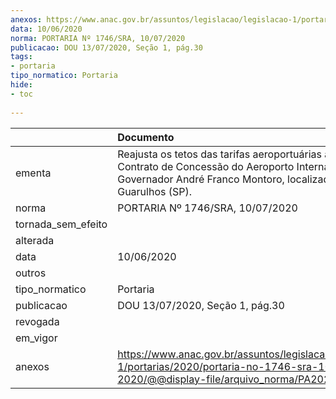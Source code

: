 ```yaml
---
anexos: https://www.anac.gov.br/assuntos/legislacao/legislacao-1/portarias/2020/portaria-no-1746-sra-10-07-2020/@@display-file/arquivo_norma/PA2020-1746.pdf
data: 10/06/2020
norma: PORTARIA Nº 1746/SRA, 10/07/2020
publicacao: DOU 13/07/2020, Seção 1, pág.30
tags:
- portaria
tipo_normatico: Portaria
hide: 
- toc 
 
---
```


|                    | Documento                                                                                                                                                                  |
|:-------------------|:---------------------------------------------------------------------------------------------------------------------------------------------------------------------------|
| ementa             | Reajusta os tetos das tarifas aeroportuárias aplicáveis ao Contrato de Concessão do Aeroporto Internacional Governador André Franco Montoro, localizado em Guarulhos (SP). |
| norma              | PORTARIA Nº 1746/SRA, 10/07/2020                                                                                                                                           |
| tornada_sem_efeito |                                                                                                                                                                            |
| alterada           |                                                                                                                                                                            |
| data               | 10/06/2020                                                                                                                                                                 |
| outros             |                                                                                                                                                                            |
| tipo_normatico     | Portaria                                                                                                                                                                   |
| publicacao         | DOU 13/07/2020, Seção 1, pág.30                                                                                                                                            |
| revogada           |                                                                                                                                                                            |
| em_vigor           |                                                                                                                                                                            |
| anexos             | https://www.anac.gov.br/assuntos/legislacao/legislacao-1/portarias/2020/portaria-no-1746-sra-10-07-2020/@@display-file/arquivo_norma/PA2020-1746.pdf                       |